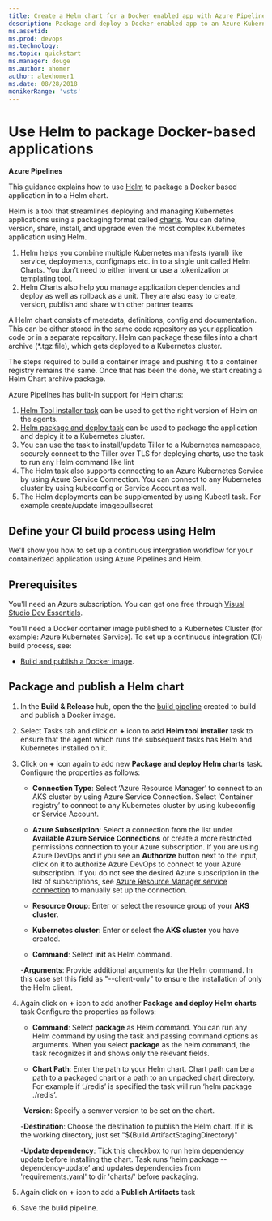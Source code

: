 ```yaml
---
title: Create a Helm chart for a Docker enabled app with Azure Pipelines
description: Package and deploy a Docker-enabled app to an Azure Kubernetes Service (AKS) from Azure Pipelines
ms.assetid:
ms.prod: devops
ms.technology: 
ms.topic: quickstart
ms.manager: douge
ms.author: ahomer
author: alexhomer1
ms.date: 08/28/2018
monikerRange: 'vsts'
---
```


# Use Helm to package Docker-based applications

**Azure Pipelines**

This guidance explains how to use [Helm](https://www.helm.sh/) to package a Docker based application in to a Helm chart.

Helm is a tool that streamlines deploying and managing Kubernetes applications using a packaging format called [charts](https://github.com/helm/helm/blob/master/docs/charts.md).
You can define, version, share, install, and upgrade even the most complex Kubernetes application using Helm. 

1.	Helm helps you combine multiple Kubernetes manifests (yaml) like service, deployments, configmaps etc. in to a single unit called Helm Charts. You don’t need to either invent or use a tokenization or templating tool.
2.	Helm Charts also help you manage application dependencies and deploy as well as rollback as a unit. They are also easy to create, version, publish and share with other partner teams

A Helm chart consists of metadata, definitions, config and documentation. This can be either stored in the same code repository as your application code or in a separate repository. 
Helm can package these files into a chart archive (*.tgz file), which gets deployed to a Kubernetes cluster. 

The steps required to build a container image and pushing it to a container registry remains the same. Once that has been the done, we start creating a Helm Chart archive package. 

Azure Pipelines has built-in support for Helm charts:
1.	[Helm Tool installer task](../tasks/deploy/helm-deploy.md) can be used to get the right version of Helm on the agents.
2.	[Helm package and deploy task](../tasks/tool/helm-installer.md) can be used to package the application and deploy it to a Kubernetes cluster.
3.	You can use the task to install/update Tiller to a Kubernetes namespace, securely connect to the Tiller over TLS for deploying charts, use the task to run any Helm command like lint
4.	The Helm task also supports connecting to an Azure Kubernetes Service by using Azure Service Connection. You can connect to any Kubernetes cluster by using kubeconfig or Service Account as well.
5.	The Helm deployments can be supplemented by using Kubectl task. For example create/update imagepullsecret

## Define your CI build process using Helm

We'll show you how to set up a continuous intergration workflow for your containerized application using Azure Pipelines and Helm.


## Prerequisites

You'll need an Azure subscription. You can get one free through [Visual Studio Dev Essentials](https://visualstudio.microsoft.com/dev-essentials/).

You'll need a Docker container image published to a Kubernetes Cluster (for example: Azure Kubernetes Service). 
To set up a continuous integration (CI) build process, see:

* [Build and publish a Docker image](docker.md).


## Package and publish a Helm chart

1. In the **Build &amp; Release** hub, open the the [build pipeline](docker.md) created to build and publish a Docker image.

2. Select Tasks tab and click on **+** icon  to add **Helm tool installer** task  to ensure that the agent which runs the subsequent tasks has Helm and Kubernetes installed on it.
3. Click on **+** icon again to add new **Package and deploy Helm charts** task.
Configure the properties as follows:
   - **Connection Type**: Select ‘Azure Resource Manager’ to connect to an AKS cluster by using Azure Service Connection.  Select ‘Container registry’ to connect to any Kubernetes cluster by using kubeconfig or Service Account.
   
   - **Azure Subscription**: Select a connection from the list under **Available Azure Service Connections** or create a more restricted permissions connection to your Azure subscription.
     If you are using Azure DevOps and if you see an **Authorize** button next to the input, click on it to authorize Azure DevOps to connect to your Azure subscription. If you do not see
     the desired Azure subscription in the list of subscriptions, see [Azure Resource Manager service connection](../library/connect-to-azure.md) to manually set up the connection.

   - **Resource Group**: Enter or select the resource group of your **AKS cluster**.  
   
   - **Kubernetes cluster**: Enter or select the **AKS cluster** you have created.  
   
   - **Command**: Select **init** as Helm command.
     
   -**Arguments**: Provide additional arguments for the Helm command. In this case set this field as "--client-only" to ensure the installation of only the Helm client.
   
4. Again click on **+** icon to add another **Package and deploy Helm charts** task
   Configure the properties as follows:
   
   - **Command**: Select **package** as Helm command. You can run any Helm command by using the task and passing command options as arguments.
   When you select **package** as the helm command, the task recognizes it and shows only the relevant fields.

   - **Chart Path**: Enter the path to your Helm chart. Chart path can be a path to a packaged chart or a path to an unpacked chart directory. For example if ‘./redis’ is specified the task will run ‘helm package ./redis’. 
   
   -**Version**: Specify a semver version to be set on the chart.
   
   -**Destination**: Choose the destination to publish the Helm chart. If it is the working directory, just set "$(Build.ArtifactStagingDirectory)"
   
   -**Update dependency**: Tick this checkbox to run helm dependency update before installing the chart. Task runs ‘helm package  --dependency-update’ and updates dependencies from 'requirements.yaml' to dir 'charts/' before packaging. 
   
5. Again click on **+** icon to add a **Publish Artifacts** task

6. Save the build pipeline.
